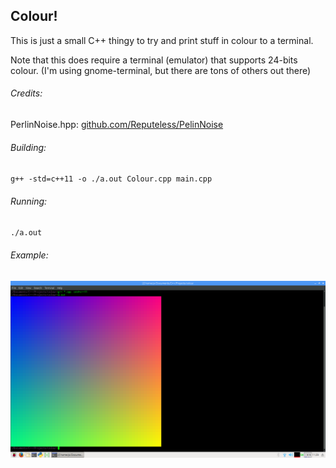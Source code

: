 ## Colour!
This is just a small C++ thingy to try and print stuff in colour to a terminal.  

Note that this does require a terminal (emulator) that supports 24-bits colour.
(I'm using gnome-terminal, but there are tons of others out there)

###### Credits:
PerlinNoise.hpp: [github.com/Reputeless/PelinNoise](https://github.com/Reputeless/PerlinNoise)

###### Building:
``g++ -std=c++11 -o ./a.out Colour.cpp main.cpp``

###### Running: 
``./a.out``

###### Example:
![alt text](misc/Example01.png)
